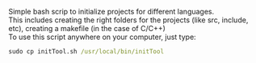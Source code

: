 Simple bash scrip to initialize projects for different languages.  
This includes creating the right folders for the projects (like src, include, etc), creating a makefile (in the case of C/C++)  
To use this script anywhere on your computer, just type:  
  
```cmd
sudo cp initTool.sh /usr/local/bin/initTool
```
